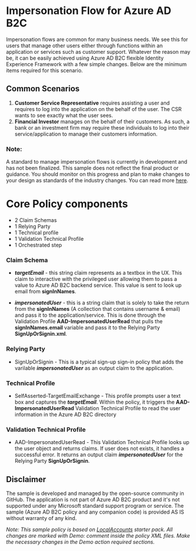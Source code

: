 # Impersonation Flow for Azure AD B2C
Impersonation flows are common for many business needs. We see this for users that manage other users either through functions within an application or services such as customer support. Whatever the reason may be, it can be easily achieved using Azure AD B2C flexible Identity Experience Framework with a few simple changes. Below are the minimum items required for this scenario.

## Common Scenarios
1. **Customer Service Representative** requires assisting a user and requires to log into the application on the behalf of the user. The CSR wants to see exactly what the user sees.
2. **Financial Investor** manages on the behalf of their customers. As such, a bank or an investment firm may require these individuals to log into their service/application to manage their customers information.

### Note:
A standard to manage impersonation flows is currently in development and has not been finalized. This sample does not reflect the final product or guidance. You should monitor on this progress and plan to make changes to your design as standards of the industry changes. You can read more [here](https://tools.ietf.org/html/draft-ietf-oauth-token-exchange-10 "OAuth 2.0 Token Exchange draft-ietf-oauth-token-exchange-10").

# Core Policy components
* 2 Claim Schemas
* 1 Relying Party
* 1 Technical profile
* 1 Validation Technical Profile
* 1 Orchestrated  step


### Claim Schema
* ***targetEmail*** - this string claim represents as a textbox in the UX. This claim to interactive with the privileged user allowing them to pass a value to Azure AD B2C backend service. This value is sent to look up email from **signInNames**.

* ***impersonatedUser*** - this is a string claim that is solely to take the return from the **signInNames** (A collection that contains username & email) and pass it to the application/service. This is done through the Validation Profile **AAD-ImpersonatedUserRead** that pulls the **signInNames.email** variable and pass it to the Relying Party **SignUpOrSignin.xml**.

### Relying Party
* SignUpOrSignin - This is a typical sign-up sign-in policy that adds the varilable ***impersonatedUser*** as an output claim to the application.

### Technical Profile
* SelfAsserted-TargetEmailExchange - This profile prompts user a text box and captures the ***targetEmail***. Within the policy, it triggers the **AAD-ImpersonatedUserRead** Validation Technical Profile to read the user information in the Azure AD B2C directory

### Validation Technical Profile
* AAD-ImpersonatedUserRead - This Validation Technical Profile looks up the user object and returns claims. If user does not exists, it handles a successful error. It returns an output claim ***impersonatedUser*** for the Relying Party **SignUpOrSignin**. 

## Disclaimer
The sample is developed and managed by the open-source community in GitHub. The application is not part of Azure AD B2C product and it's not supported under any Microsoft standard support program or service. The sample (Azure AD B2C policy and any companion code) is provided AS IS without warranty of any kind.

*Note: This sample policy is based on  [LocalAccounts](https://github.com/Azure-Samples/active-directory-b2c-custom-policy-starterpack/tree/master/LocalAccounts "LocalAccount Starter Pack") starter pack. All changes are marked with Demo: comment inside the policy XML files. Make the necessary changes in the Demo action required sections.*